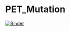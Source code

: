 # PET_Mutation
[![Binder](https://mybinder.org/badge_logo.svg)](https://mybinder.org/v2/gh/dagarzon1/PET_Mutation/master)
